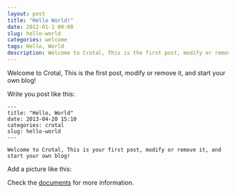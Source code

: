 ```yaml
---
layout: post
title: "Hello World!"
date: 2012-01-1 00:00
slug: hello-world
categories: welcome
tags: Hello, World
description: Welcome to Crotal, This is the first post, modify or remove it, and start your own blog!
---
```


Welcome to Crotal, This is the first post, modify or remove it, and start your own blog!

Write you post like this:

    ---
    title: "Hello, World"
    date: 2013-04-20 15:10
    categories: crotal
    slug: hello-world
    ---

    Welcome to Crotal, This is your first post, modify or remove it, and start your own blog!

Add a picture like this:


Check the <a href="http://crotal.org/docs/" target="_blank">documents</a> for more information.
